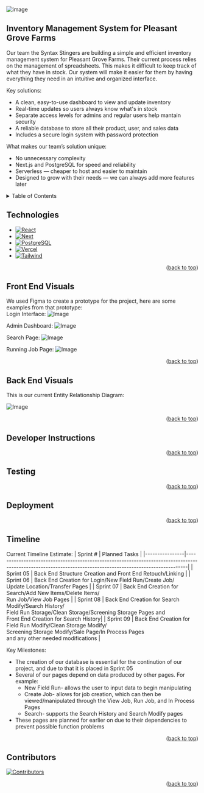 <a id="readme-top"></a>
![image](https://github.com/user-attachments/assets/1c514d96-ffab-459d-aff8-07aef5d505c5)

## Inventory Management System for Pleasant Grove Farms

Our team the Syntax Stingers are building a simple and efficient inventory management system for Pleasant Grove Farms. Their current process relies on the management of spreadsheets. This makes it difficult to keep track of what they have in stock. Our system will make it easier for them by having everything they need in an intuitive and organized interface.

Key solutions:

* A clean, easy-to-use dashboard to view and update inventory
* Real-time updates so users always know what's in stock
* Separate access levels for admins and regular users help mantain security
* A reliable database to store all their product, user, and sales data
* Includes a secure login system with password protection

What makes our team’s solution unique:

 * No unnecessary complexity
 * Next.js and PostgreSQL for speed and reliability
 * Serverless — cheaper to host and easier to maintain
 * Designed to grow with their needs — we can always add more features later

<details>
  <summary>Table of Contents</summary>
  <ol>
    <li><a href="#technologies">Technologies</a></li>
    <li><a href="#front-end-visuals">Front End Visuals</a></li>
    <li><a href="#back-end-visuals">Back End Visuals</a></li>
    <li><a href="#developer-instructions">Developer Instructions</a></li>
    <li><a href="#testing">Testing</a></li>
    <li><a href="#deployment">Deployment</a></li>
    <li><a href="#timeline">Timeline</a></li>
    <li><a href="#contributors">Contributors</a></li>
  </ol>
</details>

## Technologies
* [![React][React.js]][React-url]
* [![Next][Next.js]][Next-url]
* [![PostgreSQL][PostgreSQL.js]][PostgreSQL-url]
* [![Vercel][Vercel.js]][Vercel-url]
* [![Tailwind][Tailwind.js]][Tailwind-url]

<p align="right">(<a href="#readme-top">back to top</a>)</p>

## Front End Visuals
We used Figma to create a prototype for the project, here are some examples from that prototype:<br>
Login Interface:
![Image](https://github.com/user-attachments/assets/1d0cc273-ae7f-460b-b0f4-80cd45ae5da5)

Admin Dashboard:
![Image](https://github.com/user-attachments/assets/18c533b2-bd04-4f16-9873-79229cf34af0)

Search Page:
![Image](https://github.com/user-attachments/assets/3b3113f3-6f48-40ee-9ebd-0853505de361)

Running Job Page:
![Image](https://github.com/user-attachments/assets/68829f99-d86c-4911-97d4-56d9a658e5ca)

<p align="right">(<a href="#readme-top">back to top</a>)</p>

## Back End Visuals
This is our current Entity Relationship Diagram:

![Image](https://github.com/user-attachments/assets/1c78b170-6c83-4049-b365-7082498c1206)

<p align="right">(<a href="#readme-top">back to top</a>)</p>

## Developer Instructions
<p align="right">(<a href="#readme-top">back to top</a>)</p>

## Testing 
<p align="right">(<a href="#readme-top">back to top</a>)</p>

## Deployment 
<p align="right">(<a href="#readme-top">back to top</a>)</p>

## Timeline
Current Timeline Estimate:
| Sprint #       | Planned Tasks                                                                                                                                              |
|----------------|------------------------------------------------------------------------------------------------------------------------------------------------------------|
| Sprint 05      | Back End Structure Creation and Front End Retouch/Linking                                                                                                  |
| Sprint 06      | Back End Creation for Login/New Field Run/Create Job/<br>Update Location/Transfer Pages                                                                    |
| Sprint 07      | Back End Creation for Search/Add New Items/Delete Items/<br>Run Job/View Job Pages                                                                         |
| Sprint 08      | Back End Creation for Search Modify/Search History/<br>Field Run Storage/Clean Storage/Screening Storage Pages and<br>Front End Creation for Search History|
| Sprint 09      | Back End Creation for Field Run Modify/Clean Storage Modify/<br>Screening Storage Modify/Sale Page/In Process Pages<br>and any other needed modifications  |

Key Milestones:
 * The creation of our database is essential for the continution of our project, and due to that it is placed in Sprint 05
 * Several of our pages depend on data produced by other pages. For example:
   * New Field Run- allows the user to input data to begin manipulating
   * Create Job- allows for job creation, which can then be viewed/manipulated through the View Job, Run Job, and In Process Pages
   * Search- supports the Search History and Search Modify pages
 * These pages are planned for earlier on due to their dependencies to prevent possible function problems

<p align="right">(<a href="#readme-top">back to top</a>)</p>

## Contributors

[![Contributors](https://contrib.rocks/image?repo=Mujahidshafi/PG_Inventory_Management)](https://github.com/Mujahidshafi/PG_Inventory_Management/graphs/contributors)

<p align="right">(<a href="#readme-top">back to top</a>)</p>

[Next.js]: https://img.shields.io/badge/next.js-000000?style=for-the-badge&logo=nextdotjs&logoColor=white
[Next-url]: https://nextjs.org/
[React.js]: https://img.shields.io/badge/React-20232A?style=for-the-badge&logo=react&logoColor=61DAFB
[React-url]: https://reactjs.org/
[PostgreSQL.js]: https://img.shields.io/badge/PostgreSQL-316192?style=for-the-badge&logo=postgresql&logoColor=white
[PostgreSQL-url]: https://www.postgresql.org/
[Vercel.js]: https://img.shields.io/badge/Vercel-000000?style=for-the-badge&logo=vercel&logoColor=white
[Vercel-url]: https://vercel.com/
[Tailwind.js]: https://img.shields.io/badge/Tailwind_CSS-38B2AC?style=for-the-badge&logo=tailwind-css&logoColor=white
[Tailwind-url]: https://tailwindcss.com/
